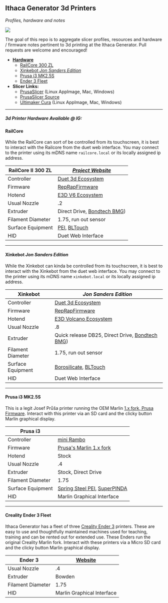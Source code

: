 ## Ithaca Generator 3d Printers

*Profiles, hardware and notes*

[![](https://avatars.githubusercontent.com/u/3699732?s=200&v=4)](https://ithacagenerator.org/)


The goal of this repo is to aggregate slicer profiles, resources and hardware / firmware notes pertinent to 3d printing at the Ithaca Generator.  Pull requests are welcome and encouraged!  


- [**Hardware**](#hardware) <br>
  - [RailCore 300 ZL](#railcore) <br>
  - [Xinkebot *Jon Sanders Edition*](#xinkebot) <br>
  - [Prusa i3 MK2.5S](#prusa) <br>
  - [Ender 3 Fleet](#ender) <br>
- **Slicer Links:** <br>
  - [PrusaSlicer](https://www.prusa3d.com/drivers/) (Linux AppImage, Mac, Windows) <br>
  - [PrusaSlicer Source](https://github.com/prusa3d/PrusaSlicer) <br>
  - [Ultimaker Cura](https://ultimaker.com/software/ultimaker-cura) (Linux AppImage, Mac, Windows) <br>


- - -


<h4 id="hardware"> </h4>  

##### 3d Printer Hardware Available @ IG:


<h4 id="railcore"> </h4>  


#### RailCore


While the RailCore can sort of be controlled from its  touchscreen, it is best to interact with the Railcore from the duet web interface.  You may connect to the printer using its mDNS name `railcore.local` or its locally assigned ip address.



|**RailCore II 300 ZL**|[*Project Website*](https://railcore.org/)|
|--|--|
|Controller|[Duet 3d Ecosystem](https://www.duet3d.com/)|
|Firmware|[RepRapFirmware](https://github.com/Duet3D/RepRapFirmware)|
|Hotend|[E3D V6 Ecosystem](https://e3d-online.zendesk.com/hc/en-us/articles/360017139517-V6-Drawings)|
|Usual Nozzle | .2|
|Extruder | Direct Drive, [Bondtech BMG](https://www.bondtech.se/product/bmg-extruder/))|
|Filament Diameter| 1.75, run out sensor|
|Surface Equipment|[PEI](https://reprap.org/wiki/PEI_build_surface), [BLTouch](https://all3dp.com/2/bltouch-sensors-guide/)|
|HID|Duet Web Interface|



- - -


<h4 id="xinkebot"> </h4>  


#### Xinkebot *Jon Sanders Edition*


While the Xinkebot can kinda be controlled from its  touchscreen, it is best to interact with the Xinkebot from the duet web interface.  You may connect to the printer using its mDNS name `xinkebot.local` or its locally assigned ip address.



|**Xinkebot**| *Jon Sanders Edition* |
|--|--|
|Controller|[Duet 3d Ecosystem](https://www.duet3d.com/)|
|Firmware|[RepRapFirmware](https://github.com/Duet3D/RepRapFirmware)|
|Hotend|[E3D Volcano Ecosystem](https://e3d-online.zendesk.com/hc/en-us/articles/360017243818-Volcano-Drawings)|
|Usual Nozzle | .8|
|Extruder |Quick release DB25, Direct Drive, [Bondtech BMG](https://www.bondtech.se/product/bmg-extruder/))|
|Filament Diameter| 1.75, run out sensor|
|Surface Equipment|[Borosilicate](https://reprap.org/wiki/PCB_Heatbed/Aluminium_Bed_Mount_Plate/Borosilicate_glass#Borosilicate_glass), [BLTouch](https://all3dp.com/2/bltouch-sensors-guide/)|
|HID|Duet Web Interface|



- - -


<h4 id="prusa"> </h4>  


#### Prusa i3 MK2.5S


This is a legit Josef Průša printer running the OEM Marlin [1.x fork, Prusa Firmware](https://github.com/prusa3d/Prusa-Firmware).  Interact with this printer via an SD card and the clicky button Marlin graphical display.


|**Prusa i3**|  |
|--|--|
|Controller|[mini Rambo](https://reprap.org/wiki/MiniRambo)|
|Firmware|[Prusa's Marlin 1.x fork](https://github.com/prusa3d/Prusa-Firmware)|
|Hotend|Stock|
|Usual Nozzle | .4|
|Extruder |Stock, Direct Drive|
|Filament Diameter| 1.75|
|Surface Equipment|[Spring Steel PEI](https://shop.prusa3d.com/en/accessories-mk3s-mk25s-mini/1013-mini-spring-steel-sheet-with-smooth-double-sided-pei.html), [SuperPINDA](https://shop.prusa3d.com/en/spare-parts/1396-superpinda.html)|
|HID|Marlin Graphical Interface|


- - -


<h4 id="ender"> </h4>  


#### Creality Ender 3 Fleet

Ithaca Generator has a fleet of three [Creality Ender 3](https://www.creality3dofficial.com/products/official-creality-ender-3-3d-printer) printers.  These are easy to use and thoughtfully maintained machines used for teaching, training and can be rented out for extended use.  These Enders run the original Creality Marlin fork.  Interact with these  printers via a Micro SD card and the clicky button Marlin graphical display.


|**Ender 3**| [Website](https://www.creality3dofficial.com/products/official-creality-ender-3-3d-printer) |
|--|--|
|Usual Nozzle | .4|
|Extruder |Bowden|
|Filament Diameter| 1.75|
|HID|Marlin Graphical Interface|
